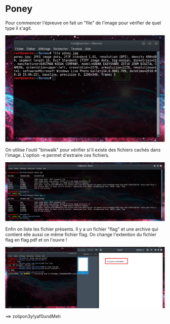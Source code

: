 # Poney

Pour commencer l'épreuve on fait un "file" de l'image pour vérifier de quel type il s'agit.

![Poney1](Poney1.png)

On utilise l'outil "binwalk" pour vérifier si'il existe des fichiers cachés dans l'image. L'option -e permet d'extraire ces fichiers.

![Poney2](Poney2.png)

Enfin on liste les fichier présents. Il y a un fichier "flag" et une archive qui contient elle aussi ce même fichier flag. On change l'extention du fichier flag en flag.pdf et on l'ouvre ! 

![Poney3](Poney3.png)

==> zolipon3y!yaf0undMeh
